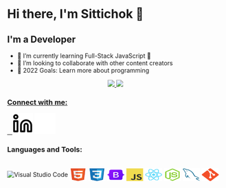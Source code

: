 


# Hi there, I'm Sittichok 👋

## I'm a Developer

- 🌱 I’m currently learning Full-Stack JavaScript 🤣
- 👯 I’m looking to collaborate with other content creators
- 🥅 2022 Goals: Learn more about programming


<div align="center">
  <a href="https://github.io/sametester">
  <img height="180em" src="https://github-readme-stats.vercel.app/api?username=sametester&show_icons=true&theme=merko&include_all_commits=true&count_private=true"/>
  <img height="180em" src="https://github-readme-stats.vercel.app/api/top-langs/?username=sametester&layout=compact&langs_count=7&theme=merko"/>
</div>

  
  
  

### Connect with me:

&nbsp;&nbsp;
[![website](./img/linkedin-light.svg)](https://www.linkedin.com/in/sittichok-boonrat-3388ab220#gh-light-mode-only)
[![website](./img/linkedin-dark.svg)](https://www.linkedin.com/in/sittichok-boonrat-3388ab220#gh-dark-mode-only)
&nbsp;&nbsp;



### Languages and Tools:
 
<div style="display: inline_block"><br>
  <img align="center" alt="Visual Studio Code" height="30" width="40" src="https://cdn.jsdelivr.net/gh/devicons/devicon/icons/vscode/vscode-original.svg">
  <img align="center" alt="HTML" height="30" width="40" src="https://raw.githubusercontent.com/devicons/devicon/master/icons/html5/html5-original.svg">
  <img align="center" alt="CSS" height="30" width="40" src="https://raw.githubusercontent.com/devicons/devicon/master/icons/css3/css3-original.svg">
  <img align="center" alt="Bootstrap" height="30" width="40" src="https://raw.githubusercontent.com/devicons/devicon/master/icons/bootstrap/bootstrap-original.svg">
  <img align="center" alt="Javascript" height="30" width="40" src="https://raw.githubusercontent.com/devicons/devicon/master/icons/javascript/javascript-original.svg">
  <img align="center" alt="React" height="30" width="40" src="https://raw.githubusercontent.com/devicons/devicon/master/icons/react/react-original.svg">
  <img align="center" alt="Node.js" height="30" width="40" src="https://raw.githubusercontent.com/devicons/devicon/master/icons/nodejs/nodejs-original.svg">  
  <img align="center" alt="MySQL" height="30" width="40" src="https://raw.githubusercontent.com/devicons/devicon/master/icons/mysql/mysql-original.svg">
  <img align="center" alt="Git" height="30" width="40" src="https://raw.githubusercontent.com/devicons/devicon/master/icons/git/git-original.svg">
<!--   <img align="center" alt="GitHub" height="30" width="30" src="https://user-images.githubusercontent.com/3369400/139447912-e0f43f33-6d9f-45f8-be46-2df5bbc91289.png"> -->
</div> 

<br />
<br />



[linkedin]: https://www.linkedin.com/in/sittichok-boonrat-3388ab220/



